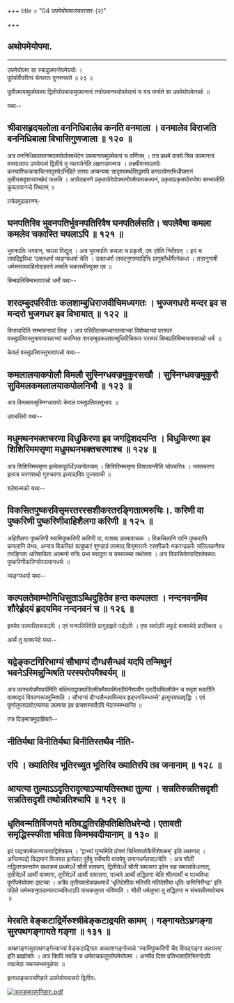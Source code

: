 +++
title = "04 उपमेयोपमालंकारसरः (२)"

+++


## अथोपमेयोपमा.

------------------------------------------------------------------------



उपमेयोपमा सा स्यादुपमानोपमेययोः ।  
पूर्वयोर्वैपरीत्यं चेत्परतः पुनरुच्यते ॥ २३ ॥

पूर्वोपमायामुपमेयस्य द्वितीयोपमायामुपमानत्वं तत्रोपमानस्योपमेयत्वं च
यत्र वर्ण्यते सा उपमेयोपमेत्यर्थः ॥

यथा--



## श्रीवासहृदयलोला वननिधिबालेव कनति वनमाला । वनमालेव विराजति वननिधिबाला विभासिगुणजाला ॥ १२० ॥

अत्र वननिधिबालावनमालयोर्वाक्यभेदेन उपमानत्वमुपमेयत्वं च वर्णितम् । तत्र
प्रथमे वाक्ये श्रिय उपमानत्वं वनमालाया उपमेयत्वं द्वितीये तु
व्यत्ययेनेति लक्षणसमन्वयः । लक्ष्मीवनमालयोः
कस्याश्चित्कयाचित्सादृश्येऽभिहिते तस्या अप्यन्यया सादृश्यमर्थसिद्धमपि
कण्ठरवेणाभिधीयमानं तृतीयसदृशव्यवच्छेदं फलति । अत्रोदाहरणे
प्रकृतयोरेवोपमानोपमेयत्वकल्पनं, प्रकृताप्रकृतयोरप्येषा सम्भवतीति
कुवलयानन्दे स्थितम् ॥

तत्रेदमुदाहरणम्-



## घनपतिरिव भुवनपतिर्भुवनपतिरिवैष घनपतिर्लसति। चपलेवैषा कमला कमलेव चकास्ति चपलाऽपि ॥ १२१ ॥

भुवनपतिः भगवान्, चपला विद्युत् । अत्र भुवनपतिः कमला च प्रकृतौ, एषः
एषेति निर्देशात् । इयं च तावद्द्विविधा ‘उक्तधर्मा व्यङ्ग्यधर्मा चेति ।
उक्तधर्मा तावदनुगाम्यादिभिः प्रागुक्तैर्धर्मैरनेकधा । तत्रानुगामी
धर्मस्त्वव्यवहितोदाहरणे लसति चकास्तीत्युक्त एव ॥

बिम्बप्रतिबिम्बभावापन्नो धर्मो यथा--



## शरदम्बुदपरिवीतः कलशाम्बुधिराजवीचिमध्यगतः । भुज्जगधरो मन्दर इव स मन्दरो भुजगधर इव विभायात् ॥ १२२ ॥

विभायादिति सम्भावनायां लिङ् । अत्र परिवीतत्वमध्यगतत्वाभ्यां
विशेष्याभ्यां परस्परं वस्तुप्रतिवस्तुभावमापन्नाभ्यां करम्भितः
शरदम्बुदकलशाम्बुधिवीचिरूपः परस्परं बिम्बप्रतिबिम्बभावमापन्नो धर्मः ॥

केवलं वस्तुप्रतिवस्तुभावापन्नो यथा--



## कमलालयाकपोलौ विमलौ सुस्निग्धवज्रमुकुरसखौ । सुस्निग्धवज्रमुकुरौ सुविमलकमलालयाकपोलनिभौ ॥ १२३ ॥

अत्र विमलत्वसुस्निग्धत्वयोः केवलं वस्तुप्रतिवस्तुभावः ॥

उपचरितो यथा--



## मधुमथनभक्तचरणा विधुकिरणा इव जगद्विशदयन्ति । विधुकिरणा इव शिशिरिममसृणा मधुमथनभक्तचरणाश्च ॥ १२४ ॥

अत्र शिशिरिममसृणा इत्येतत्पूर्वार्धेऽप्यन्वेतव्यम् । शिशिरिममसृणा
विशदयन्तीति चोपचरितः । भक्तचरणा इत्यत्र चरणशब्दो गुरुचरणा इत्यादाविव
पूज्यवाची ॥

श्लेषात्मको यथा--



## विकसितपुष्करविसृमरतररसशीकरतरङ्गितात्मरुचिः।. करिणी वा पुष्करिणी पुष्करिणीवाहिशैलगा करिणी ॥ १२५ ॥

अहिशैलगा पुष्करिणी स्वामिपुष्करिणी करिणी वा, वाशब्द उपमावाचकः ।
विकसितानि यानि पुष्कराणि कमलानि तेभ्यः, अन्यत्र विकसितं यत्पुष्करं
शुण्डाग्रं तस्मात् विसृमरतरैः रसशीकरैः मकरन्दकरैः सलिलकणैश्च तरङ्गिता
अतिशयिता आत्मनो रुचिः प्रभा स्वादुता च यस्यास्सा तथोक्ता । अत्र
विकसितेत्यादिश्लेषरूपः पुष्करिणीकरिण्योस्समानधर्मः ॥

व्यङ्ग्यधर्मा यथा--



## कल्पलतेवाम्भोनिधिसुताऽब्धिदुहितेव हन्त कल्पलता । नन्दनवनमिव शौरेर्हृदयं हृदयमिव नन्दनवनं च ॥ १२६ ॥

इयमेव परम्परितरूपाऽपि । एवं घनपतिरिवेति प्रागुदाहृते पद्येऽपि । एषा
सर्वाऽपि स्फुटे वाक्यभेदे प्रपञ्चिता ॥

आर्थे तु वाक्यभेदे यथा--



## यद्वेङ्कटगिरिभाग्यं सौभाग्यं दौग्धसैन्धवं यदपि तन्मिथुनं भवनेऽस्मिन्नुन्मिषति परस्परोपमैश्वर्यम् ॥

अत्र परस्परोपमैश्वर्यमिति
संक्षिप्ताद्वाक्यादिदमीयमैश्वर्यमेतदीयेनैश्वर्येण एतदीयमिदमीयेन च सदृशं
भवतीति वाक्यद्वयं विवरणरूपमुन्मिषति । सौभाग्यं दौग्धसैन्धवमित्यत्र
हृद्भगसिन्ध्वन्ते’ इत्युभयपदवृद्धिः । एवं पूर्णालुप्तादयोऽप्यस्या उपमाया
इव प्रायशस्सर्वेऽपि भेदास्सम्भवन्ति ॥

तत्र दिङ्मात्रमुदाह्रियते--



## नीतिर्यथा विनीतिर्यथा विनीतिस्तथैव नीति-

## रपि । ख्यातिरिव भूतिरच्युत भूतिरिव ख्यातिरपि तव जनानाम् ॥ १२८ ॥



## आयत्या तुल्याऽऽदृतिरादृत्याऽप्यायतिस्तथा तुल्या । सन्नतिरुन्नतिसदृशी सन्नतिसदृशी तथोन्नतिश्चापि ॥ १२९ ॥



## धृतिवन्मतिर्विजयते मतिवद्धृतिरहिपतिक्षितिधरेन्दो। एतावती समृद्धिस्स्फीता भविता किमभवदीयानाम् ॥ १३० ॥

इदं पद्यत्रयमेकान्वयत्वाद्विशेषकम् । 'द्वाभ्यां युग्ममिति प्रोक्तं
त्रिभिश्श्लोकैर्विशेषकम्' इति लक्षणात् । अन्तिमपद्ये विद्यमानं विजयत
इत्येतत् पूर्वेषु सर्वेष्वपि वाक्येषु समानधर्मतयाऽन्वेति । अत्र श्रौतीं
तद्धितगामन्तरेण यथाक्रमं प्रथमेऽर्धे श्रौती वाक्यगा, द्वितीयेऽर्धे
श्रौती समासगा इवेन सह समासविधानात्, तृतीयेऽर्धे आर्थी वाक्यगा,
तुरीयेऽर्धे आर्थी समासगा, पञ्चमे आर्थी तद्धितगा चेति श्रौत्यार्थी च
पञ्चविधा पूर्णोपमेयोपमा द्रष्टव्या । अत्रैव तृतीयश्लोकप्रथमार्धे
‘धृतिदेशीया मतिरपि मतिदेशीया धृतिः फणिगिरीन्द्रा’ इति पठिते
धर्मस्यानुपादानात्पञ्चविधाऽपि वाचकलुप्ता भविष्यति । श्रौती धर्मलुप्ता तु
तद्धितगा न संभवतीत्यवोचाम ॥



## मेरवति वेङ्कटाद्रिर्मेरुश्श्रीवेङ्कटाद्रयति कामम् । गङ्गायतेऽभ्रगङ्गा सुरपथगङ्गायते गङ्गा ॥ १३१ ॥

अब्भ्रगङ्गासुरपथगङ्गेत्याभ्यां वेङ्कटाद्रिगता आकाशगङ्गोच्यते
'स्वामिपुष्करिणी चैव वियद्गङ्गा ततःपरम्’ इति ब्राह्मोक्तेः । अत्र क्विपि
क्यङि च धर्मवाचकलुप्तोपमेयोपमा । अनयैव दिशा प्रतिभाशालिभिरन्येऽपि
तत्प्रभेदा यथासम्भवमुन्नेयाः ॥

इत्यलङ्कारमणिहारे उपमेयोपमासरो द्वितीयः.

[![अलङ्कारमणिहारः.pdf](//upload.wikimedia.org/wikisource/sa/thumb/3/3b/%E0%A4%85%E0%A4%B2%E0%A4%99%E0%A5%8D%E0%A4%95%E0%A4%BE%E0%A4%B0%E0%A4%AE%E0%A4%A3%E0%A4%BF%E0%A4%B9%E0%A4%BE%E0%A4%B0%E0%A4%83.pdf/page87-380px-%E0%A4%85%E0%A4%B2%E0%A4%99%E0%A5%8D%E0%A4%95%E0%A4%BE%E0%A4%B0%E0%A4%AE%E0%A4%A3%E0%A4%BF%E0%A4%B9%E0%A4%BE%E0%A4%B0%E0%A4%83.pdf.jpg)](/w/index.php?title=%E0%A4%B8%E0%A4%9E%E0%A5%8D%E0%A4%9A%E0%A4%BF%E0%A4%95%E0%A4%BE:%E0%A4%85%E0%A4%B2%E0%A4%99%E0%A5%8D%E0%A4%95%E0%A4%BE%E0%A4%B0%E0%A4%AE%E0%A4%A3%E0%A4%BF%E0%A4%B9%E0%A4%BE%E0%A4%B0%E0%A4%83.pdf&page=87)

